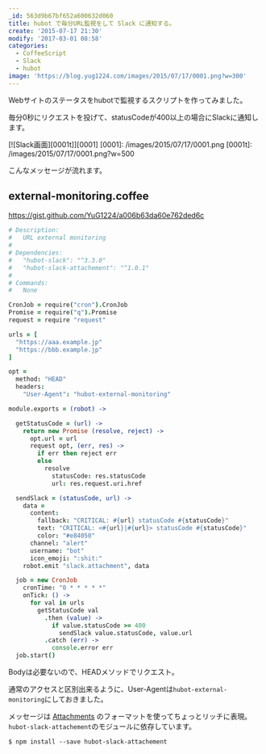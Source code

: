 ```yaml
---
_id: 563d9b67bf652a600632d060
title: hubot で毎分URL監視をして Slack に通知する。
create: '2015-07-17 21:30'
modify: '2017-03-01 08:58'
categories:
  - CoffeeScript
  - Slack
  - hubot
image: 'https://blog.yug1224.com/images/2015/07/17/0001.png?w=300'
---
```


Webサイトのステータスをhubotで監視するスクリプトを作ってみました。

毎分0秒にリクエストを投げて、statusCodeが400以上の場合にSlackに通知します。

[![Slack画面][0001t]][0001]
[0001]: /images/2015/07/17/0001.png
[0001t]: /images/2015/07/17/0001.png?w=500

こんなメッセージが流れます。

<!-- more -->

## external-monitoring.coffee

https://gist.github.com/YuG1224/a006b63da60e762ded6c

```coffee
# Description:
#   URL external monitoring
#
# Dependencies:
#   "hubot-slack": "^3.3.0"
#   "hubot-slack-attachement": "^1.0.1"
#
# Commands:
#   None

CronJob = require("cron").CronJob
Promise = require("q").Promise
request = require "request"

urls = [
  "https://aaa.example.jp"
  "https://bbb.example.jp"
]

opt =
  method: "HEAD"
  headers:
    "User-Agent": "hubot-external-monitoring"

module.exports = (robot) ->

  getStatusCode = (url) ->
    return new Promise (resolve, reject) ->
      opt.url = url
      request opt, (err, res) ->
        if err then reject err
        else
          resolve
            statusCode: res.statusCode
            url: res.request.uri.href

  sendSlack = (statusCode, url) ->
    data =
      content:
        fallback: "CRITICAL: #{url} statusCode #{statusCode}"
        text: "CRITICAL: <#{url}|#{url}> statusCode #{statusCode}"
        color: "#e84050"
      channel: "alert"
      username: "bot"
      icon_emoji: ":shit:"
    robot.emit "slack.attachment", data

  job = new CronJob
    cronTime: "0 * * * * *"
    onTick: () ->
      for val in urls
        getStatusCode val
          .then (value) ->
            if value.statusCode >= 400
              sendSlack value.statusCode, value.url
          .catch (err) ->
            console.error err
  job.start()
```

Bodyは必要ないので、HEADメソッドでリクエスト。

通常のアクセスと区別出来るように、User-Agentは`hubot-external-monitoring`にしておきました。

メッセージは [Attachments](https://api.slack.com/docs/attachments) のフォーマットを使ってちょっとリッチに表現。`hubot-slack-attachement`のモジュールに依存しています。

```
$ npm install --save hubot-slack-attachement
```

